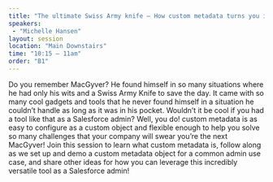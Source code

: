 ```yaml
---
title: "The ultimate Swiss Army knife – How custom metadata turns you into admin MacGyver"
speakers:
 - "Michelle Hansen"
layout: session
location: "Main Downstairs"
time: "10:15 — 11am"
order: "B1"
---
```


Do you remember MacGyver? He found himself in so many situations where he had only his wits and a Swiss Army Knife to save the day. It came with so many cool gadgets and tools that he never found himself in a situation he couldn’t handle as long as it was in his pocket. Wouldn’t it be cool if you had a tool like that as a Salesforce admin? Well, you do! custom metadata is as easy to configure as a custom object and flexible enough to help you solve so many challenges that your company will swear you’re the next MacGyver! Join this session to learn what custom metadata is, follow along as we set up and demo a custom metadata object for a common admin use case, and share other ideas for how you can leverage this incredibly versatile tool as a Salesforce admin!
